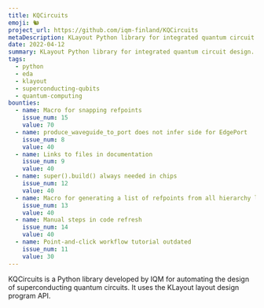 ```yaml
---
title: KQCircuits
emoji: 🐿️
project_url: https://github.com/iqm-finland/KQCircuits
metaDescription: KLayout Python library for integrated quantum circuit design.
date: 2022-04-12
summary: KLayout Python library for integrated quantum circuit design.
tags:
  - python
  - eda
  - klayout
  - superconducting-qubits
  - quantum-computing
bounties:
  - name: Macro for snapping refpoints
    issue_num: 15
    value: 70
  - name: produce_waveguide_to_port does not infer side for EdgePort
    issue_num: 8
    value: 40
  - name: Links to files in documentation
    issue_num: 9
    value: 40
  - name: super().build() always needed in chips
    issue_num: 12
    value: 40
  - name: Macro for generating a list of refpoints from all hierarchy levels
    issue_num: 13
    value: 40
  - name: Manual steps in code refresh
    issue_num: 14
    value: 40
  - name: Point-and-click workflow tutorial outdated
    issue_num: 11
    value: 30
---
```



KQCircuits is a Python library developed by IQM for automating the design of superconducting quantum circuits. It uses the KLayout layout design program API.
